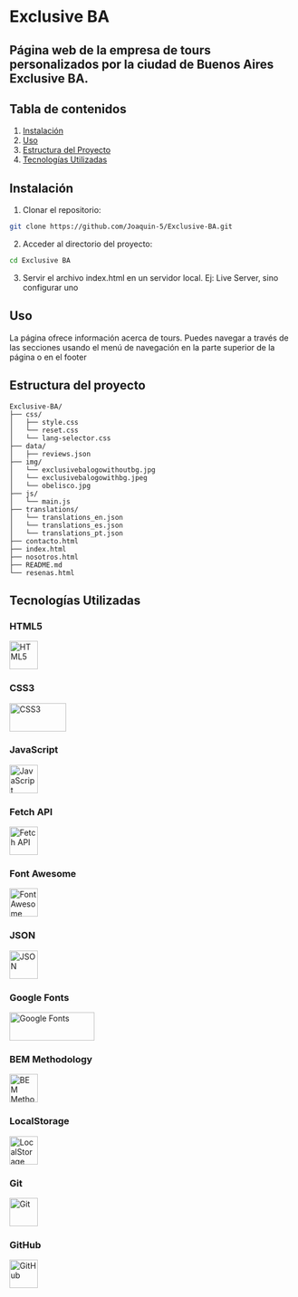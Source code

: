 # Exclusive BA

## Página web de la empresa de tours personalizados por la ciudad de Buenos Aires Exclusive BA.

## Tabla de contenidos

1. [Instalación](#instalación)
2. [Uso](#uso)
3. [Estructura del Proyecto](#estructura-del-proyecto)
4. [Tecnologías Utilizadas](#tecnologías-utilizadas)

## Instalación

1. Clonar el repositorio:

```sh
git clone https://github.com/Joaquin-5/Exclusive-BA.git
```

2. Acceder al directorio del proyecto:

```sh
cd Exclusive BA
```

3. Servir el archivo index.html en un servidor local. Ej: Live Server, sino configurar uno

## Uso

La página ofrece información acerca de tours. Puedes navegar a través de las secciones usando el menú de navegación en la parte superior de la página o en el footer

## Estructura del proyecto

```plaintext
Exclusive-BA/
├── css/
│   ├── style.css
│   └── reset.css
│   └── lang-selector.css
├── data/
│   ├── reviews.json
├── img/
│   └── exclusivebalogowithoutbg.jpg
│   └── exclusivebalogowithbg.jpeg
│   └── obelisco.jpg
├── js/
│   └── main.js
├── translations/
│   └── translations_en.json
│   └── translations_es.json
│   └── translations_pt.json
├── contacto.html
├── index.html
├── nosotros.html
├── README.md
└── resenas.html
```

## Tecnologías Utilizadas

### HTML5
<img src="https://upload.wikimedia.org/wikipedia/commons/thumb/6/61/HTML5_logo_and_wordmark.svg/1024px-HTML5_logo_and_wordmark.svg.png" alt="HTML5" width="50" height="50">

### CSS3
<img src="https://brandslogos.com/wp-content/uploads/images/large/css-logo.png" alt="CSS3" width="100" height="50">

### JavaScript
<img src="https://upload.wikimedia.org/wikipedia/commons/6/6a/JavaScript-logo.png" alt="JavaScript" width="50" height="50">

### Fetch API
<img src="https://upload.wikimedia.org/wikipedia/commons/5/5a/Fetch_API_logo.svg" alt="Fetch API" width="50" height="50">

### Font Awesome
<img src="https://static-00.iconduck.com/assets.00/font-awesome-icon-2048x2048-ntlx9tlt.png" alt="Font Awesome" width="50" height="50">

### JSON
<img src="https://cdn.icon-icons.com/icons2/2107/PNG/512/file_type_light_json_icon_130455.png" alt="JSON" width="50" height="50">

### Google Fonts
<img src="https://upload.wikimedia.org/wikipedia/commons/thumb/e/ee/Google_Fonts_logo.svg/1280px-Google_Fonts_logo.svg.png" alt="Google Fonts" width="150" height="50">

### BEM Methodology
<img src="https://seeklogo.com/images/B/bem-logo-410238E842-seeklogo.com.png" alt="BEM Methodology" width="50" height="50">

### LocalStorage
<img src="https://upload.wikimedia.org/wikipedia/commons/4/48/LocalStorage_logo.svg" alt="LocalStorage" width="50" height="50">

### Git
<img src="https://upload.wikimedia.org/wikipedia/commons/thumb/e/e0/Git-logo.svg/512px-Git-logo.svg.png" alt="Git" width="50" height="50">

### GitHub
<img src="https://cdn-icons-png.flaticon.com/512/25/25231.png" alt="GitHub" width="50" height="50">
